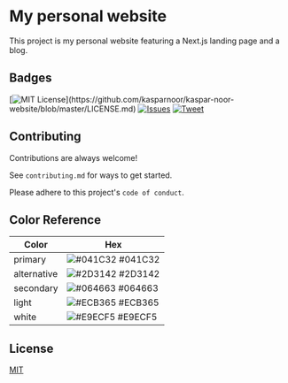
# My personal website

This project is my personal website featuring a Next.js landing page and a blog.

## Badges

[![MIT License](https://img.shields.io/apm/l/atomic-design-ui.svg?)](https://github.com/kasparnoor/kaspar-noor-website/blob/master/LICENSE.md)
[![Issues](https://img.shields.io/github/issues/kasparnoor/kaspar-noor-website)](https://github.com/kasparnoor/kaspar-noor-website/issues)
[![Tweet](https://img.shields.io/twitter/url?style=social&url=https%3A%2F%2Fgithub.com%2Fkasparnoor%2Fkaspar-noor-website)](https://twitter.com/intent/tweet?text=Wow:&url=https%3A%2F%2Fgithub.com%2Fkasparnoor%2Fkaspar-noor-website)

## Contributing

Contributions are always welcome!

See `contributing.md` for ways to get started.

Please adhere to this project's `code of conduct`.

## Color Reference

| Color             | Hex                                                                |
| ----------------- | ------------------------------------------------------------------ |
| primary | ![#041C32](https://via.placeholder.com/10/041C32?text=+) #041C32 |
| alternative | ![#2D3142](https://via.placeholder.com/10/2D3142?text=+) #2D3142 |
| secondary | ![#064663](https://via.placeholder.com/10/064663?text=+) #064663 |
| light | ![#ECB365](https://via.placeholder.com/10/ECB365?text=+) #ECB365 |
| white | ![#E9ECF5](https://via.placeholder.com/10/E9ECF5?text=+) #E9ECF5 |


## License

[MIT](https://choosealicense.com/licenses/mit/)



